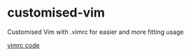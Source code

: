 # customised-vim
Customised Vim with .vimrc for easier and more fitting usage

[vimrc code](https://github.com/toshitapandey/customised-vim/blob/master/.vimrc)
